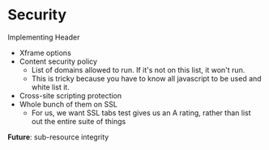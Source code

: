 # Security

Implementing Header

* Xframe options
* Content security policy
  * List of domains allowed to run. If it's not on this list, it won't run.
  * This is tricky because you have to know all javascript to be used and white list it.
* Cross-site scripting protection
* Whole bunch of them on SSL
  * For us, we want SSL tabs test gives us an A rating, rather than list out the entire suite of things

**Future**: sub-resource integrity
